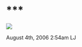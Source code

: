 # \*\*\*

![](http://img234.imageshack.us/img234/9728/9wo6.jpg)

<span id="timestamp"> August 4th, 2006 2:54am </span> <span
class="tag">LJ</span>
